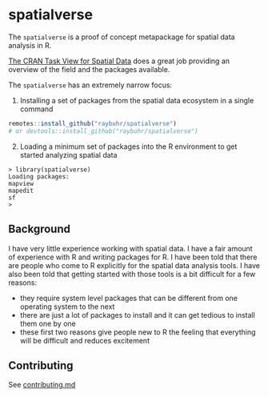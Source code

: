 # spatialverse

The `spatialverse` is a proof of concept metapackage for spatial data analysis in R. 

[The CRAN Task View for Spatial Data](https://cran.r-project.org/web/views/Spatial.html) does a great job 
providing an overview of the field and the packages available. 

The `spatialverse` has an extremely narrow focus:

1. Installing a set of packages from the spatial data ecosystem in a single command

```r
remotes::install_github("raybuhr/spatialverse")
# or devtools::install_github("raybuhr/spatialverse")
```

2. Loading a minimum set of packages into the R environment to get started analyzing spatial data

```
> library(spatialverse)
Loading packages:
mapview
mapedit
sf
>
```

## Background

I have very little experience working with spatial data. 
I have a fair amount of experience with R and writing packages for R. 
I have been told that there are people who come to R explicitly for the spatial data analysis tools.
I have also been told that getting started with those tools is a bit difficult for a few reasons:
- they require system level packages that can be different from one operating system to the next
- there are just a lot of packages to install and it can get tedious to install them one by one
- these first two reasons give people new to R the feeling that everything will be difficult and reduces excitement

## Contributing

See [contributing.md](contributing.md)
